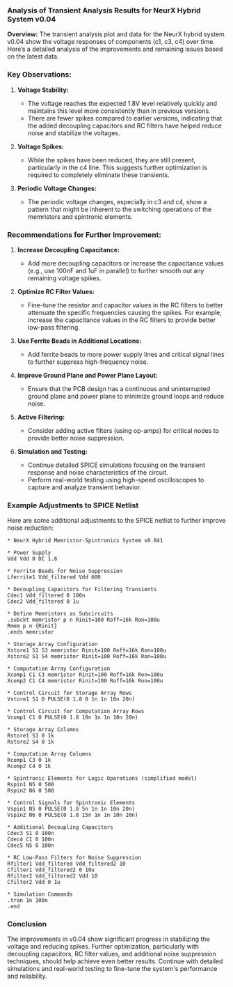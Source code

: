 ### Analysis of Transient Analysis Results for NeurX Hybrid System v0.04

**Overview:**
The transient analysis plot and data for the NeurX hybrid system v0.04 show the voltage responses of components (c1, c3, c4) over time. Here’s a detailed analysis of the improvements and remaining issues based on the latest data.

### Key Observations:

1. **Voltage Stability:**
   - The voltage reaches the expected 1.8V level relatively quickly and maintains this level more consistently than in previous versions.
   - There are fewer spikes compared to earlier versions, indicating that the added decoupling capacitors and RC filters have helped reduce noise and stabilize the voltages.

2. **Voltage Spikes:**
   - While the spikes have been reduced, they are still present, particularly in the c4 line. This suggests further optimization is required to completely eliminate these transients.
   
3. **Periodic Voltage Changes:**
   - The periodic voltage changes, especially in c3 and c4, show a pattern that might be inherent to the switching operations of the memristors and spintronic elements.

### Recommendations for Further Improvement:

1. **Increase Decoupling Capacitance:**
   - Add more decoupling capacitors or increase the capacitance values (e.g., use 100nF and 1uF in parallel) to further smooth out any remaining voltage spikes.
   
2. **Optimize RC Filter Values:**
   - Fine-tune the resistor and capacitor values in the RC filters to better attenuate the specific frequencies causing the spikes. For example, increase the capacitance values in the RC filters to provide better low-pass filtering.

3. **Use Ferrite Beads in Additional Locations:**
   - Add ferrite beads to more power supply lines and critical signal lines to further suppress high-frequency noise.

4. **Improve Ground Plane and Power Plane Layout:**
   - Ensure that the PCB design has a continuous and uninterrupted ground plane and power plane to minimize ground loops and reduce noise.

5. **Active Filtering:**
   - Consider adding active filters (using op-amps) for critical nodes to provide better noise suppression.

6. **Simulation and Testing:**
   - Continue detailed SPICE simulations focusing on the transient response and noise characteristics of the circuit.
   - Perform real-world testing using high-speed oscilloscopes to capture and analyze transient behavior.

### Example Adjustments to SPICE Netlist

Here are some additional adjustments to the SPICE netlist to further improve noise reduction:

```spice
* NeurX Hybrid Memristor-Spintronics System v0.041

* Power Supply
Vdd Vdd 0 DC 1.8

* Ferrite Beads for Noise Suppression
Lferrite1 Vdd_filtered Vdd 600

* Decoupling Capacitors for Filtering Transients
Cdec1 Vdd_filtered 0 100n
Cdec2 Vdd_filtered 0 1u

* Define Memristors as Subcircuits
.subckt memristor p n Rinit=100 Roff=16k Ron=100u
Rmem p n {Rinit}
.ends memristor

* Storage Array Configuration
Xstore1 S1 S3 memristor Rinit=100 Roff=16k Ron=100u
Xstore2 S1 S4 memristor Rinit=100 Roff=16k Ron=100u

* Computation Array Configuration
Xcomp1 C1 C3 memristor Rinit=100 Roff=16k Ron=100u
Xcomp2 C1 C4 memristor Rinit=100 Roff=16k Ron=100u

* Control Circuit for Storage Array Rows
Vstore1 S1 0 PULSE(0 1.8 0 1n 1n 10n 20n)

* Control Circuit for Computation Array Rows
Vcomp1 C1 0 PULSE(0 1.8 10n 1n 1n 10n 20n)

* Storage Array Columns
Rstore1 S3 0 1k
Rstore2 S4 0 1k

* Computation Array Columns
Rcomp1 C3 0 1k
Rcomp2 C4 0 1k

* Spintronic Elements for Logic Operations (simplified model)
Rspin1 N5 0 500
Rspin2 N6 0 500

* Control Signals for Spintronic Elements
Vspin1 N5 0 PULSE(0 1.8 5n 1n 1n 10n 20n)
Vspin2 N6 0 PULSE(0 1.8 15n 1n 1n 10n 20n)

* Additional Decoupling Capacitors
Cdec3 S1 0 100n
Cdec4 C1 0 100n
Cdec5 N5 0 100n

* RC Low-Pass Filters for Noise Suppression
Rfilter1 Vdd_filtered Vdd_filtered2 10
Cfilter1 Vdd_filtered2 0 10u
Rfilter2 Vdd_filtered2 Vdd 10
Cfilter2 Vdd 0 1u

* Simulation Commands
.tran 1n 100n
.end
```

### Conclusion

The improvements in v0.04 show significant progress in stabilizing the voltage and reducing spikes. Further optimization, particularly with decoupling capacitors, RC filter values, and additional noise suppression techniques, should help achieve even better results. Continue with detailed simulations and real-world testing to fine-tune the system's performance and reliability.